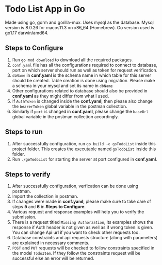 # Todo List App in Go

Made using go, gorm and gorilla-mux. Uses mysql as the database. Mysql version is 8.0.26 for macos11.3 on x86_64 (Homebrew). Go version used is go1.17 darwin/amd64.

## Steps to Configure

1. Run `go mod download` to download all the required packages.
2. `conf.yaml` file has all the configurations required to connect to database, port on which server should run as well as token for request verification.
3. `dbName` in **conf.yaml** is the schema name in which table for this server should be created. Table creation is done using migration. Please make a schema in your mysql and set its name in `dbName`
4. Other configurations related to database should also be provided in **conf.yaml** as they might differ from what I used.
5. If `AuthToken` is changed inside the **conf.yaml**, then please also change the `bearerToken` global variable in the postman collection.
6. Similarly if `port` is changed in **conf.yaml**, please change the `baseUrl` global variable in the postman collection accordingly.

## Steps to run

1. After successfully configuration, run `go build -o goTodoList` inside this project folder. This creates the executable named `goTodoList` inside this folder.
2. Run `./goTodoList` for starting the server at port configured in **conf.yaml**.

## Steps to verify

1. After successfully configuration, verfication can be done using postman.
2. Import the collection in postman.
3. If changes were made in **conf.yaml**, please make sure to take care of steps **5** and **6** in **Steps to Configure**.
4. Various request and response examples will help you to verify the submission.
5. There is a request titled `Missing Authorzation`, its examples shows the response if Auth header is not given as well as if wrong token is given. You can change Api url if you want to check other requests too.
6. Database constraints and api requests structure (along with parameters) are explained in necessary comments.
7. `POST` and `PUT` requests will be checked to follow constraints specified in the model `TodoItem`. If they follow the constraints request will be successful else an error will be returned.
